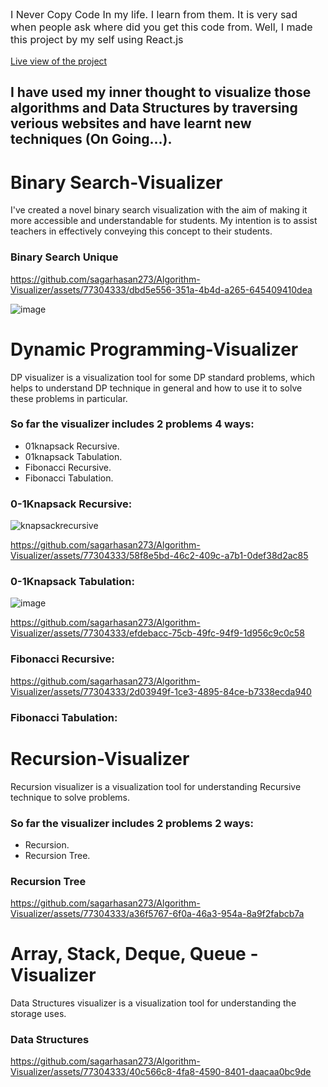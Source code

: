 <p style="font-size: 16px;">I Never Copy Code In my life. I learn from them. It is very sad when people ask where did you get this code from. Well, I made this project by my self using React.js</p>

[Live view of the project](https://sagarhasan273.github.io/Algorithm-Visualizer/)

## I have used my inner thought to visualize those algorithms and Data Structures by traversing verious websites and have learnt new techniques (On Going...).

# Binary Search-Visualizer
I've created a novel binary search visualization with the aim of making it more accessible and understandable for students. My intention is to assist teachers in effectively conveying this concept to their students.

### Binary Search Unique

https://github.com/sagarhasan273/Algorithm-Visualizer/assets/77304333/dbd5e556-351a-4b4d-a265-645409410dea

![image](https://github.com/sagarhasan273/Algorithm-Visualizer/assets/77304333/edd060f6-19b8-4726-b435-d1cfd0c3bd9f)



# Dynamic Programming-Visualizer
DP visualizer is a visualization tool for some DP standard problems, which helps to understand DP technique in general and how to use it to solve these problems in particular.

### So far the visualizer includes 2 problems 4 ways:
  - 01knapsack Recursive.
  - 01knapsack Tabulation.
  - Fibonacci Recursive.
  - Fibonacci Tabulation.

### 0-1Knapsack Recursive:

![knapsackrecursive](https://github.com/sagarhasan273/Algorithm-Visualizer/assets/77304333/93ad8735-86d6-4523-91da-f4595ff0d0e3)


https://github.com/sagarhasan273/Algorithm-Visualizer/assets/77304333/58f8e5bd-46c2-409c-a7b1-0def38d2ac85

### 0-1Knapsack Tabulation:


![image](https://github.com/sagarhasan273/Algorithm-Visualizer/assets/77304333/9d33a548-a558-44d8-bb68-24b2330fdf69)


https://github.com/sagarhasan273/Algorithm-Visualizer/assets/77304333/efdebacc-75cb-49fc-94f9-1d956c9c0c58


### Fibonacci Recursive:

https://github.com/sagarhasan273/Algorithm-Visualizer/assets/77304333/2d03949f-1ce3-4895-84ce-b7338ecda940

### Fibonacci Tabulation:



# Recursion-Visualizer
Recursion visualizer is a visualization tool for understanding Recursive technique to solve problems.

### So far the visualizer includes 2 problems 2 ways:
  - Recursion.
  - Recursion Tree.
### Recursion Tree


https://github.com/sagarhasan273/Algorithm-Visualizer/assets/77304333/a36f5767-6f0a-46a3-954a-8a9f2fabcb7a

# Array, Stack, Deque, Queue -Visualizer
Data Structures visualizer is a visualization tool for understanding the storage uses.

### Data Structures


https://github.com/sagarhasan273/Algorithm-Visualizer/assets/77304333/40c566c8-4fa8-4590-8401-daacaa0bc9de

